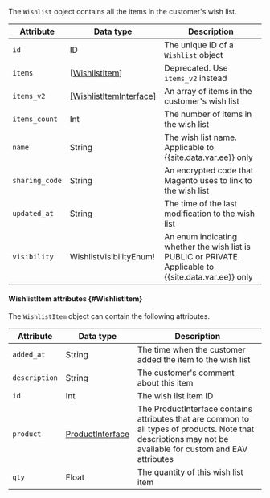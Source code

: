 The `Wishlist` object contains all the items in the customer's wish list.

Attribute | Data type | Description
--- | --- | ---
`id` | ID | The unique ID of a `Wishlist` object
`items` | [[WishlistItem](#WishlistItem)] | Deprecated. Use `items_v2` instead
`items_v2` | [[WishlistItemInterface]]({{page.baseurl/graphql/interfaces/wishlist-item/interface.html}}) | An array of items in the customer's wish list
`items_count` | Int | The number of items in the wish list
`name` | String | The wish list name. Applicable to {{site.data.var.ee}} only
`sharing_code` | String | An encrypted code that Magento uses to link to the wish list
`updated_at` | String | The time of the last modification to the wish list
`visibility` | WishlistVisibilityEnum! | An enum indicating whether the wish list is PUBLIC or PRIVATE. Applicable to {{site.data.var.ee}} only

#### WishlistItem attributes {#WishlistItem}

The `WishlistItem` object can contain the following attributes.

Attribute | Data type | Description
--- | --- | ---
`added_at` | String | The time when the customer added the item to the wish list
`description` | String | The customer's comment about this item
`id` | Int | The wish list item ID
`product` | [ProductInterface]({{page.baseurl}}/graphql/interfaces/product-interface.html) | The ProductInterface contains attributes that are common to all types of products. Note that descriptions may not be available for custom and EAV attributes
`qty` | Float | The quantity of this wish list item
